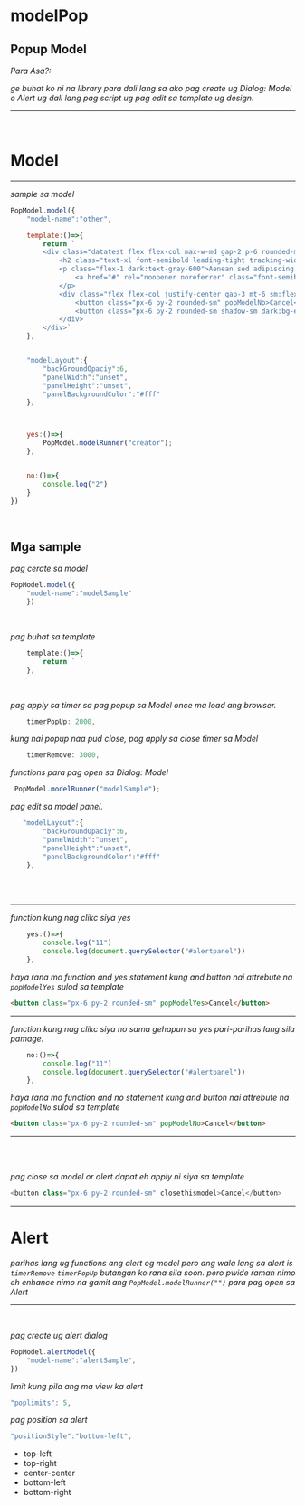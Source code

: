 # modelPop
 
## Popup Model

_*Para Asa?:*_

*ge buhat ko ni na library para dali lang sa ako pag create ug Dialog: Model o Alert ug dali lang pag script ug pag edit sa tamplate ug design.*

---

<br>

# Model

---

*sample sa model*
```js
PopModel.model({
    "model-name":"other",

    template:()=>{
        return `
        <div class="datatest flex flex-col max-w-md gap-2 p-6 rounded-md shadow-md dark:bg-gray-50 dark:text-gray-800">
            <h2 class="text-xl font-semibold leading-tight tracking-wide">Quis vel eros donec ac odio tempor.</h2>
            <p class="flex-1 dark:text-gray-600">Aenean sed adipiscing diam donec adipiscing tristique risus. Donec pretium vulputate sapien nec sagittis aliquam malesuada.
                <a href="#" rel="noopener noreferrer" class="font-semibold dark:text-emerald-600">Learn more</a>
            </p>
            <div class="flex flex-col justify-center gap-3 mt-6 sm:flex-row">
                <button class="px-6 py-2 rounded-sm" popModelNo>Cancel</button>
                <button class="px-6 py-2 rounded-sm shadow-sm dark:bg-emerald-600 dark:text-gray-50">Agree</button>
            </div>
        </div>`
    },


    "modelLayout":{
        "backGroundOpaciy":6,
        "panelWidth":"unset",
        "panelHeight":"unset",
        "panelBackgroundColor":"#fff"        
    },



    yes:()=>{
        PopModel.modelRunner("creator");
    },


    no:()=>{
        console.log("2")
    }
})
```

<br>

## Mga sample

*pag cerate sa model*
```js
PopModel.model({
    "model-name":"modelSample"
    })
```
<br>

*pag buhat sa template*
```js
    template:()=>{
        return ` `
    },
```
<br>

*pag apply sa timer sa pag popup sa Model once ma load ang browser.*
```js
    timerPopUp: 2000,  
```


*kung nai popup naa pud close, pag apply sa close timer sa Model*

```js
    timerRemove: 3000,  
```


*functions para pag open sa Dialog: Model*
```js
 PopModel.modelRunner("modelSample");
```


*pag edit sa model panel.*
```js
   "modelLayout":{
        "backGroundOpaciy":6,
        "panelWidth":"unset",
        "panelHeight":"unset",
        "panelBackgroundColor":"#fff"        
    },
```

<br><br>

---

*function kung nag clikc siya yes*
```js
    yes:()=>{
        console.log("11")
        console.log(document.querySelector("#alertpanel"))
    },
```
*haya rana mo function and yes statement kung and button nai attrebute na `popModelYes` sulod sa template*

```html
<button class="px-6 py-2 rounded-sm" popModelYes>Cancel</button>
```


---

*function kung nag clikc siya no sama gehapun sa yes pari-parihas lang sila pamage.*
```js
    no:()=>{
        console.log("11")
        console.log(document.querySelector("#alertpanel"))
    },
```
*haya rana mo function and no statement kung and button nai attrebute na `popModelNo` sulod sa template*

```html
<button class="px-6 py-2 rounded-sm" popModelNo>Cancel</button>
```

---

<br><br>

*pag close sa model or alert dapat eh apply ni siya sa template*

```js
<button class="px-6 py-2 rounded-sm" closethismodel>Cancel</button>
```


---

# Alert

*parihas lang ug functions ang alert og model pero ang wala lang sa alert is `timerRemove` `timerPopUp` butangan ko rana sila soon. pero pwide raman nimo eh enhance nimo na gamit ang `PopModel.modelRunner("")` para pag open sa Alert*

---

<br>

*pag create ug alert dialog*
```js
PopModel.alertModel({
    "model-name":"alertSample",
})
```

*limit kung pila ang ma view ka alert*
```js
"poplimits": 5,
```

*pag position sa alert*
```js
"positionStyle":"bottom-left",
```

* top-left
* top-right
* center-center
* bottom-left
* bottom-right
